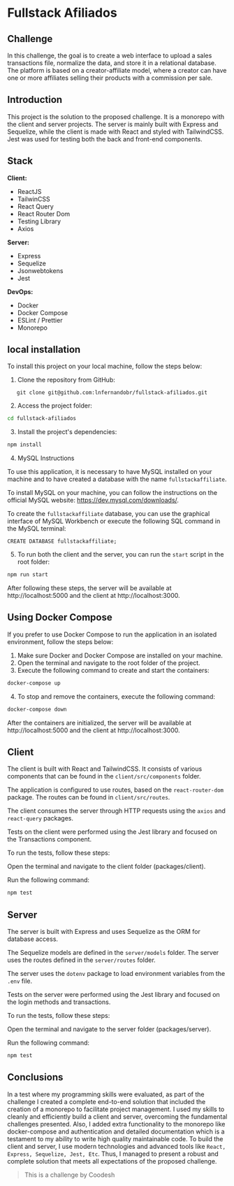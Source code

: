 # Fullstack Afiliados

## Challenge
In this challenge, the goal is to create a web interface to upload a sales transactions file, normalize the data, and store it in a relational database. The platform is based on a creator-affiliate model, where a creator can have one or more affiliates selling their products with a commission per sale.


## Introduction
This project is the solution to the proposed challenge. It is a monorepo with the client and server projects. The server is mainly built with Express and Sequelize, while the client is made with React and styled with TailwindCSS. Jest was used for testing both the back and front-end components.  
 
## Stack

**Client:**
* ReactJS
* TailwinCSS
* React Query
* React Router Dom
* Testing Library
* Axios

**Server:** 
* Express
* Sequelize
* Jsonwebtokens
* Jest

**DevOps:** 
* Docker
* Docker Compose
* ESLint / Prettier
* Monorepo



## local installation

To install this project on your local machine, follow the steps below:

1. Clone the repository from GitHub:
```git
   git clone git@github.com:lnfernandobr/fullstack-afiliados.git
```
2. Access the project folder:
```bash
cd fullstack-afiliados
```
3. Install the project's dependencies:
```bash
npm install
```
4. MySQL Instructions

To use this application, it is necessary to have MySQL installed on your machine and to have created a database with the name `fullstackaffiliate`.  

To install MySQL on your machine, you can follow the instructions on the official MySQL website: https://dev.mysql.com/downloads/.

To create the `fullstackaffiliate` database, you can use the graphical interface of MySQL Workbench or execute the following SQL command in the MySQL terminal:
```
CREATE DATABASE fullstackaffiliate;
```
5. To run both the client and the server, you can run the `start` script in the root folder:
```bash
npm run start
```

After following these steps, the server will be available at http://localhost:5000 and the client at http://localhost:3000.

## Using Docker Compose
If you prefer to use Docker Compose to run the application in an isolated environment, follow the steps below:

1. Make sure Docker and Docker Compose are installed on your machine.
2. Open the terminal and navigate to the root folder of the project.
3. Execute the following command to create and start the containers:
```bash
docker-compose up
```
4. To stop and remove the containers, execute the following command:

```bash
docker-compose down
```

After the containers are initialized, the server will be available at http://localhost:5000 and the client at http://localhost:3000.


## Client
The client is built with React and TailwindCSS. It consists of various components that can be found in the `client/src/components` folder.

The application is configured to use routes, based on the `react-router-dom` package. The routes can be found in `client/src/routes`.

The client consumes the server through HTTP requests using the `axios` and `react-query` packages.

Tests on the client were performed using the Jest library and focused on the Transactions component.

To run the tests, follow these steps:

Open the terminal and navigate to the client folder (packages/client).

Run the following command:
```bash
npm test
```

## Server
The server is built with Express and uses Sequelize as the ORM for database access.

The Sequelize models are defined in the `server/models` folder. The server uses the routes defined in the `server/routes` folder.

The server uses the `dotenv` package to load environment variables from the `.env` file.

Tests on the server were performed using the Jest library and focused on the login methods and transactions.

To run the tests, follow these steps:

Open the terminal and navigate to the server folder (packages/server).

Run the following command:
```bash
npm test
```
    
## Conclusions
In a test where my programming skills were evaluated, as part of the challenge I created a complete end-to-end solution that included the creation of a monorepo to facilitate project management. I used my skills to cleanly and efficiently build a client and server, overcoming the fundamental challenges presented. Also, I added extra functionality to the monorepo like docker-compose and authentication and detailed documentation which is a testament to my ability to write high quality maintainable code. To build the client and server, I use modern technologies and advanced tools like `React, Express, Sequelize, Jest, Etc`. Thus, I managed to present a robust and complete solution that meets all expectations of the proposed challenge. 

> This is a challenge by Coodesh
